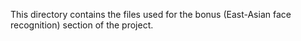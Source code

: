 This directory contains the files used for the bonus (East-Asian face recognition) section of the project.
